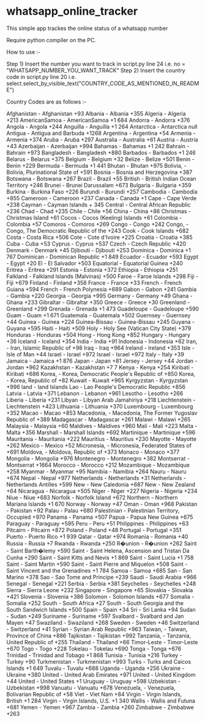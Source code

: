 # whatsapp_online_tracker
This simple app trackes the online status of a whatsapp number

Require python compiler on the PC.

How to use :-

Step 1) Insert the number you want to track in script.py line 24 i.e. no = "WHATSAPP_NUMBER_YOU_WANT_TRACK"
Step 2) Insert the country code in script.py line 20 i.e. select.select_by_visible_text("COUNTRY_CODE_AS_MENTIONED_IN_README")

Country Codes are as follows :-

Afghanistan - Afghanistan +93
Albania - Albania +355
Algeria - Algeria +213
AmericanSamoa - AmericanSamoa +1 684
Andorra - Andorra +376
Angola - Angola +244
Anguilla - Anguilla +1 264
Antarctica - Antarctica null
Antigua - Antigua and Barbuda +1268
Argentina - Argentina +54
Armenia - Armenia +374
Aruba - Aruba +297
Australia - Australia +61
Austria - Austria +43
Azerbaijan - Azerbaijan +994
Bahamas - Bahamas +1 242
Bahrain - Bahrain +973
Bangladesh - Bangladesh +880
Barbados - Barbados +1 246
Belarus - Belarus +375
Belgium - Belgium +32
Belize - Belize +501
Benin - Benin +229
Bermuda - Bermuda +1 441
Bhutan - Bhutan +975
Bolivia, - Bolivia, Plurinational State of +591
Bosnia - Bosnia and Herzegovina +387
Botswana - Botswana +267
Brazil - Brazil +55
British - British Indian Ocean Territory +246
Brunei - Brunei Darussalam +673
Bulgaria - Bulgaria +359
Burkina - Burkina Faso +226
Burundi - Burundi +257
Cambodia - Cambodia +855
Cameroon - Cameroon +237
Canada - Canada +1
Cape - Cape Verde +238
Cayman - Cayman Islands + 345
Central - Central African Republic +236
Chad - Chad +235
Chile - Chile +56
China - China +86
Christmas - Christmas Island +61
Cocos - Cocos (Keeling) Islands +61
Colombia - Colombia +57
Comoros - Comoros +269
Congo - Congo +242
Congo, - Congo, The Democratic Republic of the +243
Cook - Cook Islands +682
Costa - Costa Rica +506
Cote - Cote d'Ivoire +225
Croatia - Croatia +385
Cuba - Cuba +53
Cyprus - Cyprus +537
Czech - Czech Republic +420
Denmark - Denmark +45
Djibouti - Djibouti +253
Dominica - Dominica +1 767
Dominican - Dominican Republic +1 849
Ecuador - Ecuador +593
Egypt - Egypt +20
El - El Salvador +503
Equatorial - Equatorial Guinea +240
Eritrea - Eritrea +291
Estonia - Estonia +372
Ethiopia - Ethiopia +251
Falkland - Falkland Islands (Malvinas) +500
Faroe - Faroe Islands +298
Fiji - Fiji +679
Finland - Finland +358
France - France +33
French - French Guiana +594
French - French Polynesia +689
Gabon - Gabon +241
Gambia - Gambia +220
Georgia - Georgia +995
Germany - Germany +49
Ghana - Ghana +233
Gibraltar - Gibraltar +350
Greece - Greece +30
Greenland - Greenland +299
Grenada - Grenada +1 473
Guadeloupe - Guadeloupe +590
Guam - Guam +1 671
Guatemala - Guatemala +502
Guernsey - Guernsey +44
Guinea - Guinea +224
Guinea-Bissau - Guinea-Bissau +245
Guyana - Guyana +595
Haiti - Haiti +509
Holy - Holy See (Vatican City State) +379
Honduras - Honduras +504
Hong - Hong Kong +852
Hungary - Hungary +36
Iceland - Iceland +354
India - India +91
Indonesia - Indonesia +62
Iran, - Iran, Islamic Republic of +98
Iraq - Iraq +964
Ireland - Ireland +353
Isle - Isle of Man +44
Israel - Israel +972
Israel - Israel +972
Italy - Italy +39
Jamaica - Jamaica +1 876
Japan - Japan +81
Jersey - Jersey +44
Jordan - Jordan +962
Kazakhstan - Kazakhstan +7 7
Kenya - Kenya +254
Kiribati - Kiribati +686
Korea, - Korea, Democratic People's Republic of +850
Korea, - Korea, Republic of +82
Kuwait - Kuwait +965
Kyrgyzstan - Kyrgyzstan +996
land - land Islands 
Lao - Lao People's Democratic Republic +856
Latvia - Latvia +371
Lebanon - Lebanon +961
Lesotho - Lesotho +266
Liberia - Liberia +231
Libyan - Libyan Arab Jamahiriya +218
Liechtenstein - Liechtenstein +423
Lithuania - Lithuania +370
Luxembourg - Luxembourg +352
Macao - Macao +853
Macedonia, - Macedonia, The Former Yugoslav Republic of +389
Madagascar - Madagascar +261
Malawi - Malawi +265
Malaysia - Malaysia +60
Maldives - Maldives +960
Mali - Mali +223
Malta - Malta +356
Marshall - Marshall Islands +692
Martinique - Martinique +596
Mauritania - Mauritania +222
Mauritius - Mauritius +230
Mayotte - Mayotte +262
Mexico - Mexico +52
Micronesia, - Micronesia, Federated States of +691
Moldova, - Moldova, Republic of +373
Monaco - Monaco +377
Mongolia - Mongolia +976
Montenegro - Montenegro +382
Montserrat - Montserrat +1664
Morocco - Morocco +212
Mozambique - Mozambique +258
Myanmar - Myanmar +95
Namibia - Namibia +264
Nauru - Nauru +674
Nepal - Nepal +977
Netherlands - Netherlands +31
Netherlands - Netherlands Antilles +599
New - New Caledonia +687
New - New Zealand +64
Nicaragua - Nicaragua +505
Niger - Niger +227
Nigeria - Nigeria +234
Niue - Niue +683
Norfolk - Norfolk Island +672
Northern - Northern Mariana Islands +1 670
Norway - Norway +47
Oman - Oman +968
Pakistan - Pakistan +92
Palau - Palau +680
Palestinian - Palestinian Territory, Occupied +970
Panama - Panama +507
Papua - Papua New Guinea +675
Paraguay - Paraguay +595
Peru - Peru +51
Philippines - Philippines +63
Pitcairn - Pitcairn +872
Poland - Poland +48
Portugal - Portugal +351
Puerto - Puerto Rico +1 939
Qatar - Qatar +974
Romania - Romania +40
Russia - Russia +7
Rwanda - Rwanda +250
R�union - R�union +262
Saint - Saint Barth�lemy +590
Saint - Saint Helena, Ascension and Tristan Da Cunha +290
Saint - Saint Kitts and Nevis +1 869
Saint - Saint Lucia +1 758
Saint - Saint Martin +590
Saint - Saint Pierre and Miquelon +508
Saint - Saint Vincent and the Grenadines +1 784
Samoa - Samoa +685
San - San Marino +378
Sao - Sao Tome and Principe +239
Saudi - Saudi Arabia +966
Senegal - Senegal +221
Serbia - Serbia +381
Seychelles - Seychelles +248
Sierra - Sierra Leone +232
Singapore - Singapore +65
Slovakia - Slovakia +421
Slovenia - Slovenia +386
Solomon - Solomon Islands +677
Somalia - Somalia +252
South - South Africa +27
South - South Georgia and the South Sandwich Islands +500
Spain - Spain +34
Sri - Sri Lanka +94
Sudan - Sudan +249
Suriname - Suriname +597
Svalbard - Svalbard and Jan Mayen +47
Swaziland - Swaziland +268
Sweden - Sweden +46
Switzerland - Switzerland +41
Syrian - Syrian Arab Republic +963
Taiwan, - Taiwan, Province of China +886
Tajikistan - Tajikistan +992
Tanzania, - Tanzania, United Republic of +255
Thailand - Thailand +66
Timor-Leste - Timor-Leste +670
Togo - Togo +228
Tokelau - Tokelau +690
Tonga - Tonga +676
Trinidad - Trinidad and Tobago +1 868
Tunisia - Tunisia +216
Turkey - Turkey +90
Turkmenistan - Turkmenistan +993
Turks - Turks and Caicos Islands +1 649
Tuvalu - Tuvalu +688
Uganda - Uganda +256
Ukraine - Ukraine +380
United - United Arab Emirates +971
United - United Kingdom +44
United - United States +1
Uruguay - Uruguay +598
Uzbekistan - Uzbekistan +998
Vanuatu - Vanuatu +678
Venezuela, - Venezuela, Bolivarian Republic of +58
Viet - Viet Nam +84
Virgin - Virgin Islands, British +1 284
Virgin - Virgin Islands, U.S. +1 340
Wallis - Wallis and Futuna +681
Yemen - Yemen +967
Zambia - Zambia +260
Zimbabwe - Zimbabwe +263
